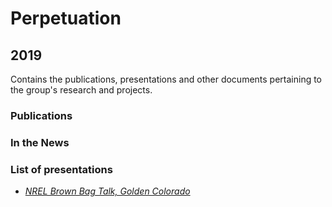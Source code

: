 # Perpetuation

## 2019

Contains the publications, presentations and other documents pertaining to the group's research and projects.

### Publications

### In the News

### List of presentations

* [*NREL Brown Bag Talk, Golden Colorado*](https://github.com/GeeeHesso/Perpetuation/tree/master/2019/Presentations/NREL_Golden)

